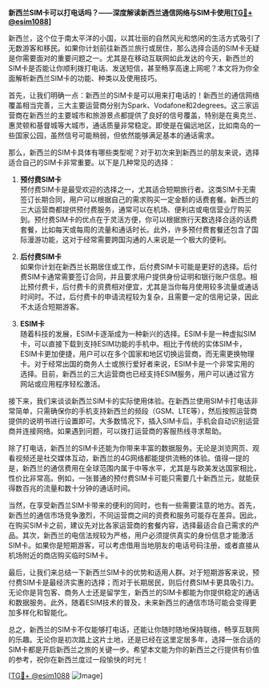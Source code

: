 **新西兰SIM卡可以打电话吗？——深度解读新西兰通信网络与SIM卡使用[[TG💪+ @esim1088](https://t.me/s/esim1088)]**

新西兰，这个位于南太平洋的小国，以其壮丽的自然风光和悠闲的生活方式吸引了无数游客和移民。如果你计划前往新西兰旅行或居住，那么选择合适的SIM卡无疑是你需要面对的重要问题之一。尤其是在移动互联网如此发达的今天，新西兰的SIM卡是否能让你顺利拨打电话、发送短信，甚至畅享高速上网呢？本文将为你全面解析新西兰SIM卡的功能、种类以及使用技巧。

首先，让我们明确一点：新西兰的SIM卡是可以用来打电话的！新西兰的通信网络覆盖相当完善，三大主要运营商分别为Spark、Vodafone和2degrees。这三家运营商在新西兰的主要城市和旅游景点都提供了良好的信号覆盖，特别是在奥克兰、惠灵顿和基督城等大城市，通话质量非常稳定。即使是在偏远地区，比如南岛的一些国家公园，虽然信号可能稍弱，但依然能够满足基本的通话需求。

那么，新西兰的SIM卡具体有哪些类型呢？对于初次来到新西兰的朋友来说，选择适合自己的SIM卡非常重要。以下是几种常见的选择：

1. **预付费SIM卡**  
   预付费SIM卡是最受欢迎的选择之一，尤其适合短期旅行者。这类SIM卡无需签订长期合同，用户可以根据自己的需求购买一定金额的话费套餐。新西兰的三大运营商都提供预付费服务，通常可以在机场、便利店或电信营业厅购买到。预付费SIM卡的优点在于灵活方便，你可以根据旅行天数选择合适的话费套餐，比如每天或每周的流量和通话时长。此外，许多预付费套餐还包含了国际漫游功能，这对于经常需要跨国沟通的人来说是一个极大的便利。

2. **后付费SIM卡**  
   如果你计划在新西兰长期居住或工作，后付费SIM卡可能是更好的选择。后付费SIM卡通常需要签订合同，并且要求用户提供身份证明和银行账户信息。相比预付费卡，后付费卡的资费相对便宜，尤其是当你每月使用较多流量或通话时间时。不过，后付费卡的申请流程较为复杂，且需要一定的信用记录，因此不太适合短期游客。

3. **ESIM卡**  
   随着科技的发展，ESIM卡逐渐成为一种新兴的选择。ESIM卡是一种虚拟SIM卡，可以直接下载到支持ESIM功能的手机中。相比于传统的实体SIM卡，ESIM卡更加便捷，用户可以在多个国家和地区切换运营商，而无需更换物理卡。对于经常出国的商务人士或旅行爱好者来说，ESIM卡是一个非常实用的选择。目前，新西兰的三大运营商也已经支持ESIM服务，用户可以通过官方网站或应用程序轻松激活。

接下来，我们来谈谈新西兰SIM卡的实际使用体验。在新西兰使用SIM卡打电话非常简单，只需确保你的手机支持新西兰的频段（GSM、LTE等），然后按照运营商提供的说明书进行设置即可。大多数情况下，插入SIM卡后，手机会自动识别运营商并连接网络。如果遇到问题，可以拨打运营商的客服热线寻求帮助。

除了打电话，新西兰的SIM卡还能为你带来丰富的数据服务。无论是浏览网页、观看视频还是社交媒体互动，新西兰的4G网络都能提供流畅的体验。值得一提的是，新西兰的通信费用在全球范围内属于中等水平，尤其是与欧美发达国家相比，性价比非常高。例如，一张普通的预付费SIM卡可能只需要几十新西兰元，就能获得数百兆的流量和数十分钟的通话时间。

当然，在享受新西兰SIM卡带来的便利的同时，也有一些需要注意的地方。首先，新西兰的通信市场竞争激烈，不同运营商之间的资费和服务可能存在差异。因此，在购买SIM卡之前，建议先对比各家运营商的套餐内容，选择最适合自己需求的产品。其次，新西兰的电信法规较为严格，用户必须提供真实的身份信息才能激活SIM卡。如果你是短期游客，可以考虑借用当地朋友的电话号码注册，或者直接从机场附近的商店购买临时SIM卡。

最后，让我们来总结一下新西兰SIM卡的优势和适用人群。对于短期游客来说，预付费SIM卡是最经济实惠的选择；而对于长期居民，则后付费SIM卡更具吸引力。无论你是背包客、商务人士还是留学生，新西兰的SIM卡都能为你提供稳定的通话和数据服务。此外，随着ESIM技术的普及，未来新西兰的通信市场可能会变得更加多样化和智能化。

总之，新西兰的SIM卡不仅能够打电话，还能让你随时随地保持联络，畅享互联网的乐趣。无论你是初次踏上这片土地，还是已经在这里定居多年，选择一张合适的SIM卡都是开启新西兰之旅的关键一步。希望本文能为你的新西兰之行提供有价值的参考，祝你在新西兰度过一段愉快的时光！

[[TG💪+ @esim1088](https://t.me/s/esim1088) ![Image](https://i.postimg.cc/4NQfJmqS/Snipaste-2025-05-13-00-14-12.png)]